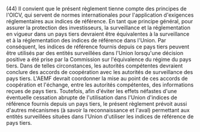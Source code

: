 (44) Il convient que le présent règlement tienne compte des principes de l'OICV, qui servent de normes internationales pour l'application d'exigences réglementaires aux indices de référence. En tant que principe général, pour assurer la protection des investisseurs, la surveillance et la réglementation en vigueur dans un pays tiers devraient être équivalentes à la surveillance et à la réglementation des indices de référence dans l'Union. Par conséquent, les indices de référence fournis depuis ce pays tiers peuvent être utilisés par des entités surveillées dans l'Union lorsqu'une décision positive a été prise par la Commission sur l'équivalence du régime du pays tiers. Dans de telles circonstances, les autorités compétentes devraient conclure des accords de coopération avec les autorités de surveillance des pays tiers. L'AEMF devrait coordonner la mise au point de ces accords de coopération et l'échange, entre les autorités compétentes, des informations reçues de pays tiers. Toutefois, afin d'éviter les effets néfastes d'une éventuelle cessation abrupte de l'utilisation dans l'Union d'indices de référence fournis depuis un pays tiers, le présent règlement prévoit aussi d'autres mécanismes (à savoir la reconnaissance et l'aval) permettant aux entités surveillées situées dans l'Union d'utiliser les indices de référence de pays tiers.